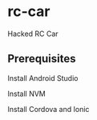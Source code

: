 # rc-car
Hacked RC Car

## Prerequisites
Install Android Studio

Install NVM

Install Cordova and Ionic
